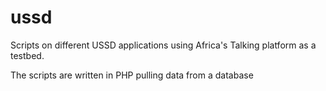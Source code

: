 # ussd
Scripts on different USSD applications using Africa's Talking platform as a testbed.

The scripts are written in PHP pulling data from a database
